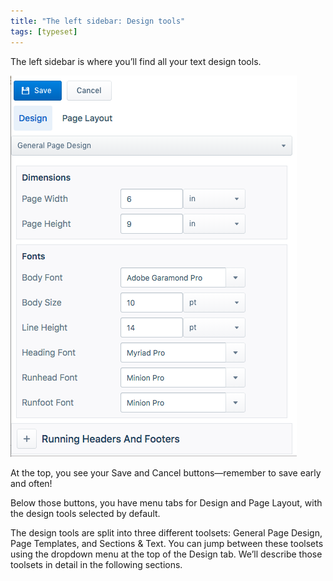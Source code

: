 ```yaml
---
title: "The left sidebar: Design tools"
tags: [typeset]
---
```

 
<html><body><section data-type="chapter" class="hsecchapter" data-hederis-type="hsecchapter" id="typeset-left-sidebar" data-pi-attrs="id: typeset-left-sidebar; data-tags: typeset;" role="doc-chapter" data-tags="typeset" data-author-name=" " data-book-title=" " title="The left sidebar: Design tools"><p class="hblkp" data-hederis-type="hblkp" id="paBXKYRfO">The left sidebar is where you&#8217;ll find all your text design tools. </p><img data-hederis-type="hblkimg" class="hblkimg" id="pq2bOQamK" src="/images/leftsidebar.png" data-img-src="/images/leftsidebar.png"/><p class="hblkp" data-hederis-type="hblkp" id="pPSptJ2bu">At the top, you see your Save and Cancel buttons&#8212;remember to save early and often!</p><p class="hblkp" data-hederis-type="hblkp" id="pI2DyGTSc">Below those buttons, you have menu tabs for Design and Page Layout, with the design tools selected by default.</p><p class="hblkp" data-hederis-type="hblkp" id="pfGHY3otU">The design tools are split into three different toolsets: General Page Design, Page Templates, and Sections &amp; Text. You can jump between these toolsets using the dropdown menu at the top of the Design tab. We&#8217;ll describe those toolsets in detail in the following sections.</p></section></body></html>
